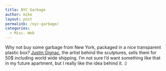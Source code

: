```yaml
---
title: NYC Garbage
author: mike
layout: post
permalink: /nyc-garbage/
categories:
  - Misc. Web
---
```

Why not buy some garbage from New York, packaged in a nice transparent plastic box? <a target="_blank" href="http://www.nycgarbage.com">Justin Gignac</a>, the artist behind the sculptures, sells them for 50$ including world wide shipping. I&#8217;m not sure I&#8217;d want something like that in my future apartment, but I really like the idea behind it. :)